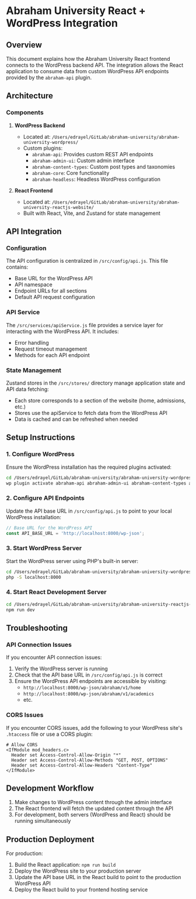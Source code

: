# Abraham University React + WordPress Integration

## Overview

This document explains how the Abraham University React frontend connects to the WordPress backend API. The integration allows the React application to consume data from custom WordPress API endpoints provided by the `abraham-api` plugin.

## Architecture

### Components

1. **WordPress Backend**
   - Located at: `/Users/edrayel/GitLab/abraham-university/abraham-university-wordpress/`
   - Custom plugins:
     - `abraham-api`: Provides custom REST API endpoints
     - `abraham-admin-ui`: Custom admin interface
     - `abraham-content-types`: Custom post types and taxonomies
     - `abraham-core`: Core functionality
     - `abraham-headless`: Headless WordPress configuration

2. **React Frontend**
   - Located at: `/Users/edrayel/GitLab/abraham-university/abraham-university-reactjs-website/`
   - Built with React, Vite, and Zustand for state management

## API Integration

### Configuration

The API configuration is centralized in `/src/config/api.js`. This file contains:

- Base URL for the WordPress API
- API namespace
- Endpoint URLs for all sections
- Default API request configuration

### API Service

The `/src/services/apiService.js` file provides a service layer for interacting with the WordPress API. It includes:

- Error handling
- Request timeout management
- Methods for each API endpoint

### State Management

Zustand stores in the `/src/stores/` directory manage application state and API data fetching:

- Each store corresponds to a section of the website (home, admissions, etc.)
- Stores use the apiService to fetch data from the WordPress API
- Data is cached and can be refreshed when needed

## Setup Instructions

### 1. Configure WordPress

Ensure the WordPress installation has the required plugins activated:

```bash
cd /Users/edrayel/GitLab/abraham-university/abraham-university-wordpress/
wp plugin activate abraham-api abraham-admin-ui abraham-content-types abraham-core abraham-headless
```

### 2. Configure API Endpoints

Update the API base URL in `/src/config/api.js` to point to your local WordPress installation:

```javascript
// Base URL for the WordPress API
const API_BASE_URL = 'http://localhost:8000/wp-json';
```

### 3. Start WordPress Server

Start the WordPress server using PHP's built-in server:

```bash
cd /Users/edrayel/GitLab/abraham-university/abraham-university-wordpress/
php -S localhost:8000
```

### 4. Start React Development Server

```bash
cd /Users/edrayel/GitLab/abraham-university/abraham-university-reactjs-website/
npm run dev
```

## Troubleshooting

### API Connection Issues

If you encounter API connection issues:

1. Verify the WordPress server is running
2. Check that the API base URL in `/src/config/api.js` is correct
3. Ensure the WordPress API endpoints are accessible by visiting:
   - `http://localhost:8000/wp-json/abraham/v1/home`
   - `http://localhost:8000/wp-json/abraham/v1/academics`
   - etc.

### CORS Issues

If you encounter CORS issues, add the following to your WordPress site's `.htaccess` file or use a CORS plugin:

```
# Allow CORS
<IfModule mod_headers.c>
  Header set Access-Control-Allow-Origin "*"
  Header set Access-Control-Allow-Methods "GET, POST, OPTIONS"
  Header set Access-Control-Allow-Headers "Content-Type"
</IfModule>
```

## Development Workflow

1. Make changes to WordPress content through the admin interface
2. The React frontend will fetch the updated content through the API
3. For development, both servers (WordPress and React) should be running simultaneously

## Production Deployment

For production:

1. Build the React application: `npm run build`
2. Deploy the WordPress site to your production server
3. Update the API base URL in the React build to point to the production WordPress API
4. Deploy the React build to your frontend hosting service